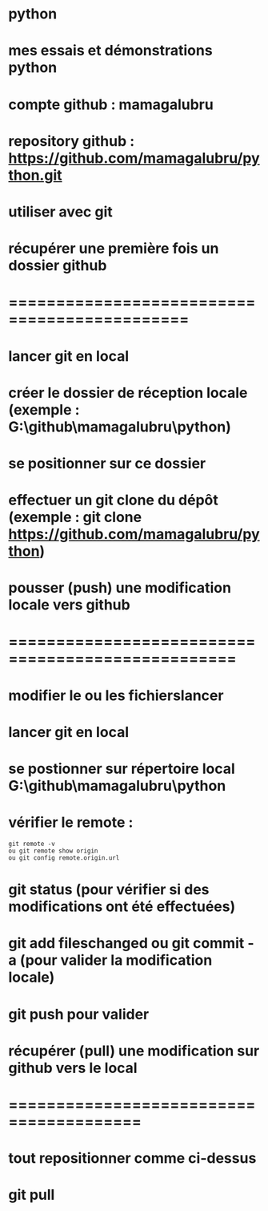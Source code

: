 # python
# mes essais et démonstrations python
# compte github : mamagalubru
# repository github : https://github.com/mamagalubru/python.git
# utiliser avec git


# récupérer une première fois un dossier github
# =============================================
# lancer git en local
# créer le dossier de réception locale (exemple : G:\github\mamagalubru\python)
# se positionner sur ce dossier
# effectuer un git clone du dépôt (exemple : git clone https://github.com/mamagalubru/python)

# pousser (push) une modification locale vers github
# ==================================================
# modifier le ou les fichierslancer
# lancer git en local
# se postionner sur répertoire local G:\github\mamagalubru\python
# vérifier le remote : 
	git remote -v 
	ou git remote show origin
	ou git config remote.origin.url
# git status (pour vérifier si des modifications ont été effectuées)
# git add fileschanged ou git commit -a (pour valider la modification locale)
# git push pour valider 

# récupérer (pull) une modification sur github vers le local
# ========================================
# tout repositionner comme ci-dessus
# git pull

